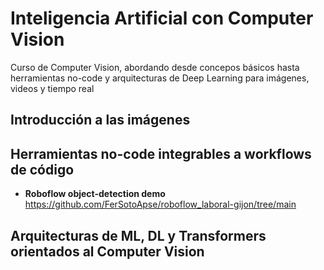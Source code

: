 # Inteligencia Artificial con Computer Vision
Curso de Computer Vision, abordando desde concepos básicos hasta herramientas no-code y arquitecturas de Deep Learning para imágenes, videos y tiempo real

## Introducción a las imágenes

## Herramientas no-code integrables a workflows de código

- **Roboflow object-detection demo** https://github.com/FerSotoApse/roboflow_laboral-gijon/tree/main


## Arquitecturas de ML, DL y Transformers orientados al Computer Vision
